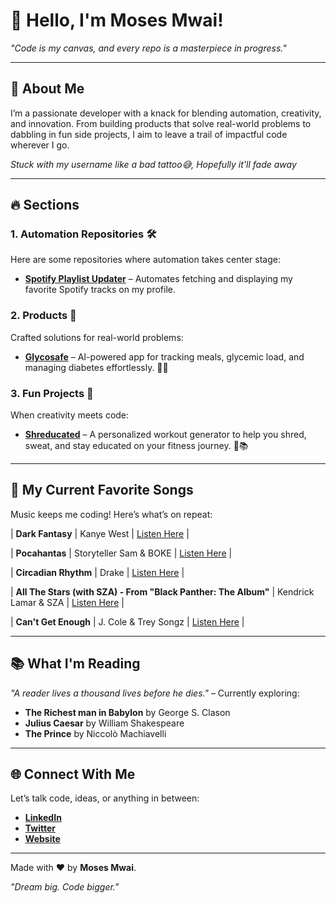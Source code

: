 # 👋 Hello, I'm Moses Mwai!

_"Code is my canvas, and every repo is a masterpiece in progress."_

---

## 🚀 About Me
I’m a passionate developer with a knack for blending automation, creativity, and innovation. From building products that solve real-world problems to dabbling in fun side projects, I aim to leave a trail of impactful code wherever I go.

_Stuck with my username like a bad tattoo😅, Hopefully it'll fade away_

---

## 🔥 Sections

### **1. Automation Repositories** 🛠️
Here are some repositories where automation takes center stage:
- [**Spotify Playlist Updater**](https://github.com/moses946/moses946) – Automates fetching and displaying my favorite Spotify tracks on my profile.
<!-- - [**GitHub Workflow Enhancer**](https://github.com/moses946/workflow-enhancer) – Boost your GitHub Actions with advanced workflows. -->

### **2. Products** 🚀
Crafted solutions for real-world problems:
<!-- - [**StockSasa**](https://github.com/moses946/stocksasa) – A mobile app for inventory management and sales tracking. -->
- [**Glycosafe**]() – AI-powered app for tracking meals, glycemic load, and managing diabetes effortlessly. 🍴🤖

### **3. Fun Projects** 🎉
When creativity meets code:
- [**Shreducated**](https://github.com/moses946/shreducated) – A personalized workout generator to help you shred, sweat, and stay educated on your fitness journey. 💪📚
<!-- - [**Kegel Counter**](https://github.com/username/kegel-counter) – A quirky app for pelvic floor exercises. -->

---

## 🎵 My Current Favorite Songs
Music keeps me coding! Here’s what’s on repeat:

<!-- start spotify -->
| **Dark Fantasy** | Kanye West | [Listen Here](https://open.spotify.com/track/7yNK27ZTpHew0c55VvIJgm) |
 
| **Pocahantas** | Storyteller Sam & BOKE | [Listen Here](https://open.spotify.com/track/2lKb0Zxafn6GLthqh3Fd3P) |
 
| **Circadian Rhythm** | Drake | [Listen Here](https://open.spotify.com/track/1eroCliWpJrEu1V7VSObcO) |
 
| **All The Stars (with SZA) - From "Black Panther: The Album"** | Kendrick Lamar & SZA | [Listen Here](https://open.spotify.com/track/3GCdLUSnKSMJhs4Tj6CV3s) |
 
| **Can't Get Enough** | J. Cole & Trey Songz | [Listen Here](https://open.spotify.com/track/3mTpegrOwRn0oJjv4TSbEE) |
<!-- end spotify -->

---

## 📚 What I'm Reading
_"A reader lives a thousand lives before he dies."_ – Currently exploring:
- **The Richest man in Babylon** by George S. Clason
- **Julius Caesar** by William Shakespeare
- **The Prince** by Niccolò Machiavelli

---

## 🌐 Connect With Me
Let’s talk code, ideas, or anything in between:
- **[LinkedIn](https://linkedin.com/in/moses-mwai)**
- **[Twitter](https://twitter.com/mwaii__)**
- **[Website](https://mwai-portfolio.netlify.app/)**

---

Made with ❤️ by **Moses Mwai**.

_"Dream big. Code bigger."_

